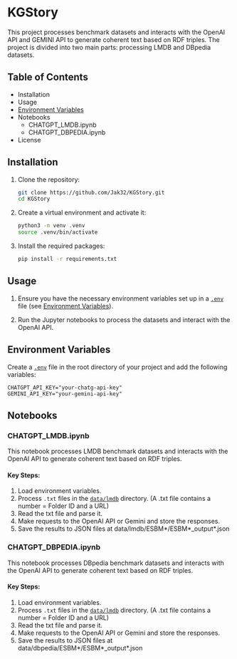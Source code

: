 # KGStory

This project processes benchmark datasets and interacts with the OpenAI API and GEMINI API to generate coherent text based on RDF triples. The project is divided into two main parts: processing LMDB and DBpedia datasets. 

## Table of Contents

- Installation
- Usage
- [Environment Variables](#environment-variables)
- Notebooks
  - CHATGPT_LMDB.ipynb
  - CHATGPT_DBPEDIA.ipynb
- License

## Installation

1. Clone the repository:
   ```sh
   git clone https://github.com/Jak32/KGStory.git
   cd KGStory
   ```

2. Create a virtual environment and activate it:
   ```sh
   python3 -m venv .venv
   source .venv/bin/activate
   ```

3. Install the required packages:
   ```sh
   pip install -r requirements.txt
   ```

## Usage

1. Ensure you have the necessary environment variables set up in a [`.env`](command: ".env.example") file (see [Environment Variables](#environment-variables)).

2. Run the Jupyter notebooks to process the datasets and interact with the OpenAI API.

## Environment Variables

Create a [`.env`](command: ".env.example") file in the root directory of your project and add the following variables:

```plaintext
CHATGPT_API_KEY="your-chatg-api-key"
GEMINI_API_KEY="your-gemini-api-key"
```

## Notebooks

### CHATGPT_LMDB.ipynb

This notebook processes LMDB benchmark datasets and interacts with the OpenAI API to generate coherent text based on RDF triples.

#### Key Steps:
1. Load environment variables.
2. Process `.txt` files in the [`data/lmdb`](command: "/data/lmdb") directory. (A .txt file contains a number = Folder ID and a URL)
3. Read the txt file and parse it.
4. Make requests to the OpenAI API or Gemini and store the responses.
5. Save the results to JSON files at data/lmdb/ESBM*/ESBM*_output*.json

### CHATGPT_DBPEDIA.ipynb

This notebook processes DBpedia benchmark datasets and interacts with the OpenAI API to generate coherent text based on RDF triples.

#### Key Steps:
1. Load environment variables.
2. Process `.txt` files in the [`data/lmdb`](command: "/data/lmdb") directory. (A .txt file contains a number = Folder ID and a URL)
3. Read the txt file and parse it.
4. Make requests to the OpenAI API or Gemini and store the responses.
5. Save the results to JSON files at data/dbpedia/ESBM*/ESBM*_output*.json

